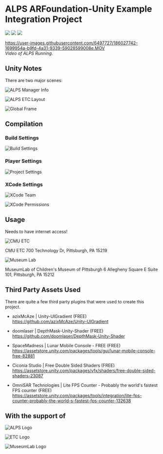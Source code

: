 # ALPS ARFoundation-Unity Example Integration Project

<img src="https://img.shields.io/badge/unity-2020.3.38f1-blue"/> <img src="https://img.shields.io/badge/platform-iOS-green"/> <img src="https://img.shields.io/badge/license-MIT-red"/> 

https://user-images.githubusercontent.com/6497727/186027742-1699954a-b9fd-4a31-9339-59028599008e.MOV <br/>
*Video of ALPS Running.*

## Unity Notes

There are two major scenes:

![ALPS Manager Info](/ReadMeImages/ALPS_Manager_Info.png)

![ALPS ETC Layout](/ReadMeImages/ALPS_ETC_Layout.jpg)

![Global Frame](/ReadMeImages/GlobalFrame.png)

## Compilation

### Build Settings

![Build Settings](/ReadMeImages/BuildSettings.jpg)




### Player Settings

![Project Settings](/ReadMeImages/ProjectSettings.jpg)


### XCode Settings


![XCode Team](/ReadMeImages/XCode_Team.jpg)

![XCode Permissions](/ReadMeImages/XCode_Permissions.jpg)


## Usage

Needs to have internet access!


![CMU ETC](/ReadMeImages/cmuetc.jpg)


CMU ETC
700 Technology Dr, Pittsburgh, PA 15219

![Museum Lab](/ReadMeImages/museumlab.jpg)


MuseumLab of Children's Museum of Pittsburgh
6 Allegheny Square E Suite 101, Pittsburgh, PA 15212



## Third Party Assets Used
There are quite a few third party plugins that were used to create this project.

* azixMcAze | Unity-UIGradient (FREE) <br/>
https://github.com/azixMcAze/Unity-UIGradient

* doomlaser | DepthMask-Unity-Shader (FREE) <br/>
https://github.com/doomlaser/DepthMask-Unity-Shader

* SpaceMadness | Lunar Mobile Console - FREE (FREE) <br/> 
https://assetstore.unity.com/packages/tools/gui/lunar-mobile-console-free-82881

* Ciconia Studio | Free Double Sided Shaders (FREE) <br/>
https://assetstore.unity.com/packages/vfx/shaders/free-double-sided-shaders-23087

* OmniSAR Technologies | Lite FPS Counter - Probably the world's fastest FPS counter (FREE) <br/>
https://assetstore.unity.com/packages/tools/integration/lite-fps-counter-probably-the-world-s-fastest-fps-counter-132638


## With the support of

![ALPS Logo](/ReadMeImages/alps-logo-dark.png)

![ETC Logo](/ReadMeImages/etc_logo.jpg)

![MuseumLab Logo](/ReadMeImages/museumlab_Logo.png)
